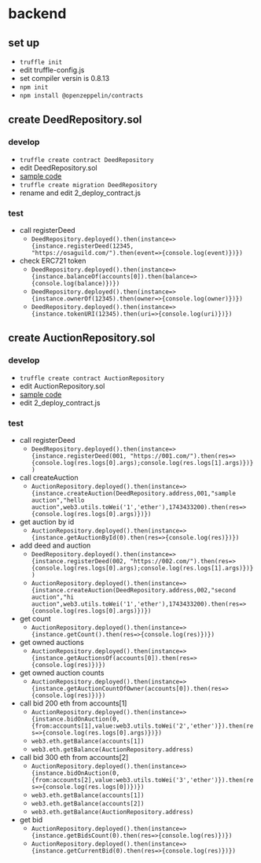# backend

## set up
- `truffle init`
- edit truffle-config.js
- set compiler versin is 0.8.13
- `npm init`
- `npm install @openzeppelin/contracts`

## create DeedRepository.sol
### develop
- `truffle create contract DeedRepository`
- edit DeedRepository.sol
- [sample code](https://docs.openzeppelin.com/contracts/4.x/erc721)
- `truffle create migration DeedRepository`
- rename and edit 2_deploy_contract.js
### test
- call registerDeed
  - `DeedRepository.deployed().then(instance=>{instance.registerDeed(12345, "https://osaguild.com/").then(event=>{console.log(event)})})`
- check ERC721 token
  - `DeedRepository.deployed().then(instance=>{instance.balanceOf(accounts[0]).then(balance=>{console.log(balance)})})`
  - `DeedRepository.deployed().then(instance=>{instance.ownerOf(12345).then(owner=>{console.log(owner)})})`
  - `DeedRepository.deployed().then(instance=>{instance.tokenURI(12345).then(uri=>{console.log(uri)})})`

## create AuctionRepository.sol
### develop
- `truffle create contract AuctionRepository`
- edit AuctionRepository.sol
- [sample code](https://docs.openzeppelin.com/contracts/4.x/erc721)
- edit 2_deploy_contract.js
### test
- call registerDeed
  - `DeedRepository.deployed().then(instance=>{instance.registerDeed(001, "https://001.com/").then(res=>{console.log(res.logs[0].args);console.log(res.logs[1].args)})})`
- call createAuction
  - `AuctionRepository.deployed().then(instance=>{instance.createAuction(DeedRepository.address,001,"sample auction","hello auction",web3.utils.toWei('1','ether'),1743433200).then(res=>{console.log(res.logs[0].args)})})` 
- get auction by id
  - `AuctionRepository.deployed().then(instance=>{instance.getAuctionById(0).then(res=>{console.log(res)})})` 
- add deed and auction
  - `DeedRepository.deployed().then(instance=>{instance.registerDeed(002, "https://002.com/").then(res=>{console.log(res.logs[0].args);console.log(res.logs[1].args)})})`
  - `AuctionRepository.deployed().then(instance=>{instance.createAuction(DeedRepository.address,002,"second auction","hi auction",web3.utils.toWei('1','ether'),1743433200).then(res=>{console.log(res.logs[0].args)})})` 
- get count
  - `AuctionRepository.deployed().then(instance=>{instance.getCount().then(res=>{console.log(res)})})`
- get owned auctions
  - `AuctionRepository.deployed().then(instance=>{instance.getAuctionsOf(accounts[0]).then(res=>{console.log(res)})})`
- get owned auction counts
  - `AuctionRepository.deployed().then(instance=>{instance.getAuctionCountOfOwner(accounts[0]).then(res=>{console.log(res)})})`
- call bid 200 eth from accounts[1]
  - `AuctionRepository.deployed().then(instance=>{instance.bidOnAuction(0,{from:accounts[1],value:web3.utils.toWei('2','ether')}).then(res=>{console.log(res.logs[0].args)})})`
  - `web3.eth.getBalance(accounts[1])`
  - `web3.eth.getBalance(AuctionRepository.address)`
- call bid 300 eth from accounts[2]
  - `AuctionRepository.deployed().then(instance=>{instance.bidOnAuction(0,{from:accounts[2],value:web3.utils.toWei('3','ether')}).then(res=>{console.log(res.logs[0])})})`
  - `web3.eth.getBalance(accounts[1])`
  - `web3.eth.getBalance(accounts[2])`
  - `web3.eth.getBalance(AuctionRepository.address)`
- get bid
  - `AuctionRepository.deployed().then(instance=>{instance.getBidsCount(0).then(res=>{console.log(res)})})`
  - `AuctionRepository.deployed().then(instance=>{instance.getCurrentBid(0).then(res=>{console.log(res)})})`
